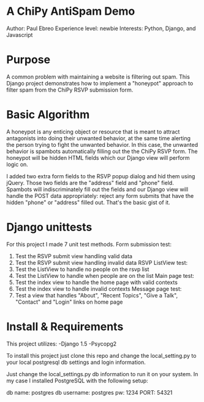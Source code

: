 A ChiPy AntiSpam Demo=====================Author: Paul EbreoExperience level: newbieInterests: Python, Django, and JavascriptPurpose=======A common problem with maintaining a website is filtering out spam.This Django project demonstrates how to implement a "honeypot" approach tofilter spam from the ChiPy RSVP submission form. Basic Algorithm===============A honeypot is any enticing object or resource that is meant to attract antagonists into doing their unwanted behavior, at the same time alerting the person trying to fight the unwanted behavior. In this case, the unwanted behavior is spambots automatically filling out the the ChiPy RSVP form. The honeypotwill be hidden HTML fields which our Django view will perform logic on.I  added two extra form fields to the RSVP popup dialog and hid them usingjQuery. Those two fields are the "address" field and "phone" field.Spambots will indiscriminately fill out the fields and our Django view willhandle the POST data appropriately: reject any form submits that have the hidden "phone" or "address" filled out. That's the basic gist of it.Django unittests============For this project I made 7 unit test methods.Form submission test:1) Test the RSVP submit view handling valid data2) Test the RSVP submit view handling invalid dataRSVP ListView test:3) Test the ListView to handle no people on the rsvp list4) Test the ListView to handle when people are on the listMain page test:5) Test the index view to handle the home page with valid contexts6) Test the index view to handle invalid contextsMessage page test:7) Test a view that handles "About", "Recent Topics", "Give a Talk", "Contact" and "Login" links on home pageInstall & Requirements======================This project utilizes:-Django 1.5-Psycopg2 To install this project just clone this repo and change the local_setting.pyto your local postgresql db settings and login information.Just change the local_settings.py db information to run it on your system. In my caseI installed PostgreSQL with the following setup:db name: postgresdb username: postgrespw: 1234PORT: 54321